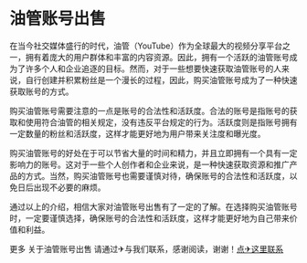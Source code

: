 # 油管账号出售

在当今社交媒体盛行的时代，油管（YouTube）作为全球最大的视频分享平台之一，拥有着庞大的用户群体和丰富的内容资源。因此，拥有一个活跃的油管账号成为了许多个人和企业追逐的目标。然而，对于一些想要快速获取油管账号的人来说，自行创建并积累粉丝是一个漫长的过程，因此，购买油管账号成为了一种快速获取账号的方式。

购买油管账号需要注意的一点是账号的合法性和活跃度。合法的账号是指账号的获取和使用符合油管的相关规定，没有违反平台规定的行为。活跃度则是指账号拥有一定数量的粉丝和活跃度，这样才能更好地为用户带来关注度和曝光度。

购买油管账号的好处在于可以节省大量的时间和精力，并且立即拥有一个具有一定影响力的账号。这对于一些个人创作者和企业来说，是一种快速获取资源和推广产品的方式。当然，购买油管账号也需要谨慎对待，确保账号的合法性和活跃度，以免日后出现不必要的麻烦。

通过以上的介绍，相信大家对油管账号出售有了一定的了解。在选择购买油管账号时，一定要谨慎选择，确保账号的合法性和活跃度，这样才能更好地为自己带来价值和利益。

更多 关于油管账号出售 请通过✈与我们联系，感谢阅读，谢谢！[点✈这里联系](https://d.k02.cc)
